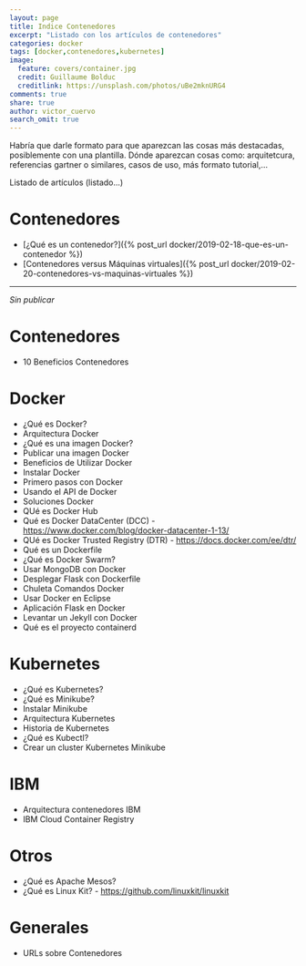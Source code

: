 ```yaml
---
layout: page
title: Indice Contenedores
excerpt: "Listado con los artículos de contenedores"
categories: docker
tags: [docker,contenedores,kubernetes]
image:
  feature: covers/container.jpg
  credit: Guillaume Bolduc
  creditlink: https://unsplash.com/photos/uBe2mknURG4
comments: true
share: true
author: victor_cuervo
search_omit: true
---
```

Habría que darle formato para que aparezcan las cosas más destacadas, posiblemente con una plantilla. Dónde aparezcan cosas como: arquitetcura, referencias gartner o similares, casos de uso, más formato tutorial,...

Listado de artículos (listado...)

# Contenedores

* [¿Qué es un contenedor?]({% post_url docker/2019-02-18-que-es-un-contenedor %})
* [Contenedores versus Máquinas virtuales]({% post_url docker/2019-02-20-contenedores-vs-maquinas-virtuales %})


---
*Sin publicar*

# Contenedores
* 10 Beneficios Contenedores

# Docker
* ¿Qué es Docker?
* Arquitectura Docker
* ¿Qué es una imagen Docker?
* Publicar una imagen Docker
* Beneficios de Utilizar Docker
* Instalar Docker
* Primero pasos con Docker
* Usando el API de Docker
* Soluciones Docker
* QUé es Docker Hub
* Qué es Docker DataCenter (DCC) -https://www.docker.com/blog/docker-datacenter-1-13/
* QUé es Docker Trusted Registry (DTR) - https://docs.docker.com/ee/dtr/
* Qué es un Dockerfile
* ¿Qué es Docker Swarm?
* Usar MongoDB con Docker
* Desplegar Flask con Dockerfile
* Chuleta Comandos Docker
* Usar Docker en Eclipse
* Aplicación Flask en Docker
* Levantar un Jekyll con Docker
* Qué es el proyecto containerd


# Kubernetes
* ¿Qué es Kubernetes?
* ¿Qué es Minikube?
* Instalar Minikube
* Arquitectura Kubernetes
* Historia de Kubernetes
* ¿Qué es Kubectl?
* Crear un cluster Kubernetes Minikube

# IBM
* Arquitectura contenedores IBM
* IBM Cloud Container Registry

# Otros
* ¿Qué es Apache Mesos?
* ¿Qué es Linux Kit? - https://github.com/linuxkit/linuxkit

# Generales
* URLs sobre Contenedores
